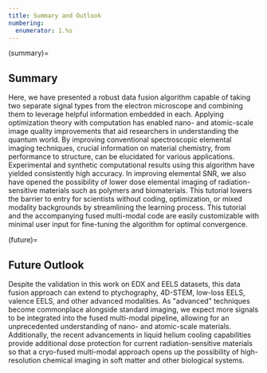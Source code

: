 ```yaml
---
title: Summary and Outlook
numbering:
  enumerator: 1.%s
---
```


(summary)=
## Summary

Here, we have presented a robust data fusion algorithm capable of taking two separate signal types from the electron microscope and combining them to leverage helpful information embedded in each. Applying optimization theory with computation has enabled nano- and atomic-scale image quality improvements that aid researchers in understanding the quantum world. By improving conventional spectroscopic elemental imaging techniques, crucial information on material chemistry, from performance to structure, can be elucidated for various applications. Experimental and synthetic computational results using this algorithm have yielded consistently high accuracy. In improving elemental SNR, we also have opened the possibility of lower dose elemental imaging of radiation-sensitive materials such as polymers and biomaterials.  This tutorial lowers the barrier to entry for scientists without coding, optimization, or mixed modality backgrounds by streamlining the learning process.  This tutorial and the accompanying fused multi-modal code are easily customizable with minimal user input for fine-tuning the algorithm for optimal convergence.

(future)=
## Future Outlook

Despite the validation in this work on EDX and EELS datasets, this data fusion approach can extend to ptychography, 4D-STEM, low-loss EELS, valence EELS, and other advanced modalities. As "advanced" techniques become commonplace alongside standard imaging, we expect more signals to be integrated into the fused multi-modal pipeline, allowing for an unprecedented understanding of nano- and atomic-scale materials. Additionally, the recent advancements in liquid helium cooling capabilities provide additional dose protection for current radiation-sensitive materials so that a cryo-fused multi-modal approach opens up the possibility of high-resolution chemical imaging in soft matter and other biological systems.




